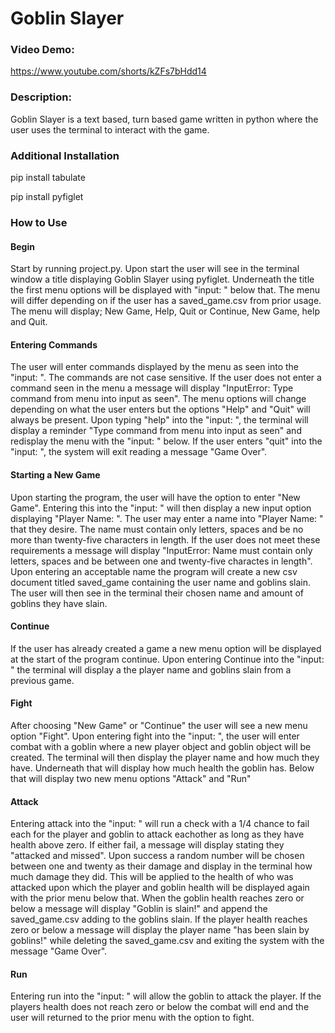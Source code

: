 # Goblin Slayer
### Video Demo:
https://www.youtube.com/shorts/kZFs7bHdd14

### Description:
Goblin Slayer is a text based, turn based game written in python where the user uses the terminal to interact with the game.

### Additional Installation
pip install tabulate

pip install pyfiglet

### How to Use
#### Begin
Start by running project.py. Upon start the user will see in the terminal window a title displaying Goblin Slayer using pyfiglet. Underneath the title the first menu options will be displayed with "input: " below that. The menu will differ depending on if the user has a saved_game.csv from prior usage. The menu will display; New Game, Help, Quit or Continue, New Game, help and Quit.

#### Entering Commands
The user will enter commands displayed by the menu as seen into the "input: ". The commands are not case sensitive. If the user does not enter a command seen in the menu a message will display "InputError: Type command from menu into input as seen". The menu options will change depending on what the user enters but the options "Help" and "Quit" will always be present. Upon typing "help" into the "input: ", the terminal will display a reminder "Type command from menu into input as seen" and redisplay the menu with the "input: " below. If the user enters "quit" into the "input: ", the system will exit reading a message "Game Over".

#### Starting a New Game
Upon starting the program, the user will have the option to enter "New Game". Entering this into the "input: " will then display a new input option displaying "Player Name: ". The user may enter a name into "Player Name: " that they desire. The name must contain only letters, spaces and be no more than twenty-five characters in length. If the user does not meet these requirements a message will display "InputError: Name must contain only letters, spaces and be between one and twenty-five charactes in length". Upon entering an acceptable name the program will create a new csv document titled saved_game containing the user name and goblins slain. The user will then see in the terminal their chosen name and amount of goblins they have slain.

#### Continue
If the user has already created a game a new menu option will be displayed at the start of the program continue. Upon entering Continue into the "input: " the terminal will display a the player name and goblins slain from a previous game.

#### Fight
After choosing "New Game" or "Continue" the user will see a new menu option "Fight". Upon entering fight into the "input: ", the user will enter combat with a goblin where a new player object and goblin object will be created. The terminal will then display the player name and how much they have. Underneath that will display how much health the goblin has. Below that will display two new menu options "Attack" and "Run"

#### Attack
Entering attack into the "input: " will run a check with a 1/4 chance to fail each for the player and goblin to attack eachother as long as they have health above zero. If either fail, a message will display stating they "attacked and missed". Upon success a random number will be chosen between one and twenty as their damage and display in the terminal how much damage they did. This will be applied to the health of who was attacked upon which the player and goblin health will be displayed again with the prior menu below that. When the goblin health reaches zero or below a message will display "Goblin is slain!" and append the saved_game.csv adding to the goblins slain. If the player health reaches zero or below a message will display the player name "has been slain by goblins!" while deleting the saved_game.csv and exiting the system with the message "Game Over".

#### Run
Entering run into the "input: " will allow the goblin to attack the player. If the players health does not reach zero or below the combat will end and the user will returned to the prior menu with the option to fight.

